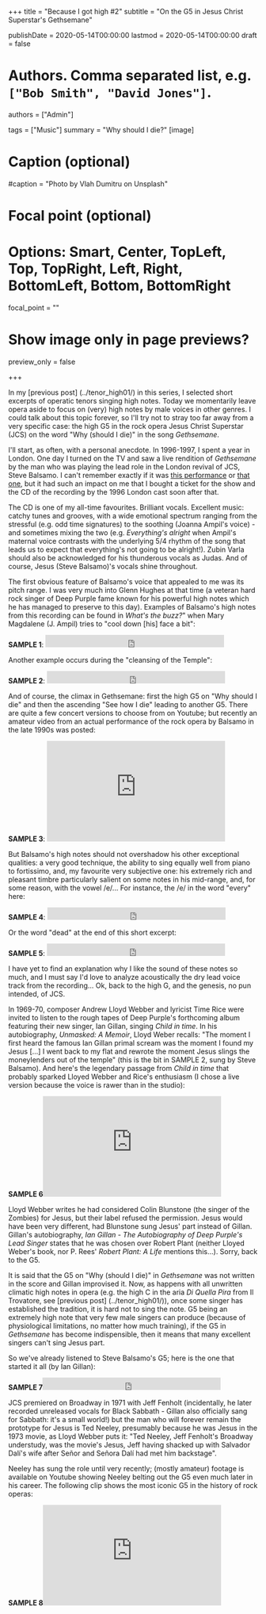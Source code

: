 +++
title = "Because I got high #2"
subtitle = "On the G5 in Jesus Christ Superstar's Gethsemane"

publishDate = 2020-05-14T00:00:00
lastmod = 2020-05-14T00:00:00
draft = false

# Authors. Comma separated list, e.g. `["Bob Smith", "David Jones"]`.
authors = ["Admin"]

tags = ["Music"]
summary = "Why should I die?"
[image]
  # Caption (optional)
  #caption = "Photo by Vlah Dumitru on Unsplash"

  # Focal point (optional)
  # Options: Smart, Center, TopLeft, Top, TopRight, Left, Right, BottomLeft, Bottom, BottomRight
  focal_point = ""

  # Show image only in page previews?
  preview_only = false

+++



In my [previous post] (../tenor_high01/) in this series, I selected short excerpts of operatic tenors singing high notes. Today we momentarily leave opera aside to focus on (very) high notes by male voices in other genres. I could talk about this topic forever, so I'll try not to stray too far away from a very specific case: the high G5 in the rock opera Jesus Christ Superstar (JCS) on the word "Why (should I die)" in the song *Gethsemane*.

I'll start, as often, with a personal anecdote. In 1996-1997, I spent a year in London. One day I turned on the TV and saw a live rendition of *Gethsemane* by the man who was playing the lead role in the London revival of JCS, Steve Balsamo. I can't remember exactly if it was [this performance](https://www.youtube.com/watch?v=hmJuvPTdA1E) or [that one](https://www.youtube.com/watch?v=0DVENh7RmN8), but it had such an impact on me that I bought a ticket for the show and the CD of the recording by the 1996 London cast soon after that. 

The CD is one of my all-time favourites. Brilliant vocals. Excellent music: catchy tunes and grooves, with a wide emotional spectrum ranging from the stressful (e.g. odd time signatures) to the soothing (Joanna Ampil's voice) - and sometimes mixing the two (e.g. *Everything's alright* when Ampil's maternal voice contrasts with the underlying 5/4 rhythm of the song that leads us to expect that everything's not going to be alright!). Zubin Varla should also be acknowledged for his thunderous vocals as Judas. And of course, Jesus (Steve Balsamo)'s vocals shine throughout. 

The first obvious feature of Balsamo's voice that appealed to me was its pitch range. I was very much into Glenn Hughes at that time (a veteran hard rock singer of Deep Purple fame known for his powerful high notes which he has managed to preserve to this day). Examples of Balsamo's high notes from this recording can be found in *What's the buzz?*" when Mary Magdalene (J. Ampil) tries to "cool down [his] face a bit":

**SAMPLE 1**: <iframe width="361" height="25" src="https://www.youtube.com/embed/PJJp5ltr68I?start=89&end=100" frameborder="0" allow="accelerometer" allowfullscreen="false"></iframe>

Another example occurs during the "cleansing of the Temple":

**SAMPLE 2**: <iframe width="360" height="25" src="https://www.youtube.com/embed/4zBPXvy_Um4?start=111&end=133" frameborder="0" allow="accelerometer; autoplay; encrypted-media; gyroscope; picture-in-picture" allowfullscreen></iframe>

And of course, the climax in Gethsemane: first the high G5 on "Why should I die" and then the ascending "See how I die" leading to another G5. There are quite a few concert versions to choose from on Youtube; but recently an amateur video from an actual performance of the rock opera by Balsamo in the late 1990s was posted:

**SAMPLE 3**: <iframe width="360" height="203" src="https://www.youtube.com/embed/bKROVM9iT-k?start=447&end=534" frameborder="0" allow="accelerometer; autoplay; encrypted-media; gyroscope; picture-in-picture" allowfullscreen></iframe>

But Balsamo's high notes should not overshadow his other exceptional qualities: a very good technique, the ability to sing equally well from piano to fortissimo, and, my favourite very subjective one: his extremely rich and pleasant timbre particularly salient on some notes in his mid-range, and, for some reason, with the vowel /e/... For instance, the /e/ in the word "every" here:

**SAMPLE 4**: <iframe width="360" height="25" src="https://www.youtube.com/embed/e-VI4c35040?start=263&end=275" frameborder="0" allow="accelerometer; autoplay; encrypted-media; gyroscope; picture-in-picture" allowfullscreen></iframe>

Or the word "dead" at the end of this short excerpt:

**SAMPLE 5**: <iframe width="360" height="25" src="https://www.youtube.com/embed/isb_GRPts1Q?start=117&end=142" frameborder="0" allow="accelerometer; autoplay; encrypted-media; gyroscope; picture-in-picture" allowfullscreen></iframe>

I have yet to find an explanation why I like the sound of these notes so much, and I must say I'd love to analyze acoustically the dry lead voice track from the recording... Ok, back to the high G, and the genesis, no pun intended, of JCS.

In 1969-70, composer Andrew Lloyd Webber and lyricist Time Rice were invited to listen to the rough tapes of Deep Purple's forthcoming album featuring their new singer, Ian Gillan, singing *Child in time*. In his autobiography, *Unmasked: A Memoir*, Lloyd Weber recalls: "The moment I first heard the famous Ian Gillan primal scream was the moment I found my Jesus [...] I went back to my flat and rewrote the moment Jesus slings the moneylenders out of the temple" (this is the bit in SAMPLE 2, sung by Steve Balsamo). And here's the legendary passage from *Child in time* that probably sparked Lloyed Webber and Rice's enthusiasm (I chose a live version because the voice is rawer than in the studio):

**SAMPLE 6**<iframe width="360" height="203" src="https://www.youtube.com/embed/OorZcOzNcgE?start=145&end=200" frameborder="0" allow="accelerometer; autoplay; encrypted-media; gyroscope; picture-in-picture" allowfullscreen></iframe>

Lloyd Webber writes he had considered Colin Blunstone (the singer of the Zombies) for Jesus, but their label refused the permission. Jesus would have been very different, had Blunstone sung Jesus' part instead of Gillan. Gillan's autobiography, *Ian Gillan - The Autobiography of Deep Purple's Lead Singer* states that he was chosen over Robert Plant (neither Lloyed Weber's book, nor P. Rees' *Robert Plant: A Life* mentions this...). Sorry, back to the G5. 

It is said that the G5 on "Why (should I die)" in *Gethsemane* was not written in the score and Gillan improvised it. Now, as happens with all unwritten climatic high notes in opera (e.g. the high C in the aria *Di Quella Pira* from Il Trovatore, see [previous post] (../tenor_high01/)), once some singer has established the tradition, it is hard not to sing the note. G5 being an extremely high note that very few male singers can produce (because of physiological limitations, no matter how much training), if the G5 in *Gethsemane* has become indispensible, then it means that many excellent singers can't sing Jesus part. 

So we've already listened to Steve Balsamo's G5; here is the one that started it all (by Ian Gillan):

**SAMPLE 7**<iframe width="360" height="25" src="https://www.youtube.com/embed/gOjyGy1NR4Y?start=136&end=158" frameborder="0" allow="accelerometer; autoplay; encrypted-media; gyroscope; picture-in-picture" allowfullscreen></iframe>

JCS premiered on Broadway in 1971 with Jeff Fenholt (incidentally, he later recorded unreleased vocals for Black Sabbath - Gillan also officially sang for Sabbath: it's a small world!) but the man who will forever remain the prototype for Jesus is Ted Neeley,  presumably because he was Jesus in the 1973 movie, as Lloyd Webber puts it: "Ted Neeley, Jeff Fenholt's Broadway understudy, was the movie's Jesus, Jeff having shacked up with Salvador Dalí's wife after Señor and Señora Dalí had met him backstage". 

Neeley has sung the role until very recently; (mostly amateur) footage is available on Youtube showing Neeley belting out the G5 even much later in his career. The following clip shows the most iconic G5 in the history of rock operas:

**SAMPLE 8**<iframe width="360" height="203" src="https://www.youtube.com/embed/VyKDoivRdIo?start=175&end=192" frameborder="0" allow="accelerometer; autoplay; encrypted-media; gyroscope; picture-in-picture" allowfullscreen></iframe>







